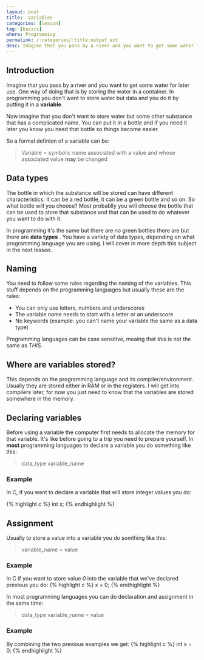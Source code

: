 ```yaml
---
layout: post
title:  Variables
categories: [lesson]
tag: [basics]
where: Programming
permalink: /:categories/:title:output_ext
desc: Imagine that you pass by a river and you want to get some water for later use. One way of doing that is by storing the water in a container. In programming you don't want to store water but data and you do it by putting it in a variable.
---
```


## Introduction

Imagine that you pass by a river and you want to get some water for later use. One way of doing that is by storing the water in a container. In programming you don't want to store water but data and you do it by putting it in a **variable**.

Now imagine that you don't want to store water but some other substance that has a complicated name. You can put it in a bottle and if you need it later you know you need that bottle so things become easier.

So a formal definion of a variable can be:

> Variable = symbolic name associated with a value and whose associated value **may** be changed

## Data types

The bottle in which the substance will be stored can have different characteristics. It can be a red bottle, it can be a green bottle and so on. So what bottle will you choose? Most probablly you will choose the bottle that can be used to store that substance and that can be used to do whatever you want to do with it.

In programming it's the same but there are no green bottles there are but there are **data types** . You have a variety of data types, depending on what programming language you are using. I will cover in more depth this subject in the next lesson.

## Naming

You need to follow some rules regarding the naming of the variables. This stuff depends on the programming languages but usually these are the rules:

* You can only use letters, numbers and underscores
* The variable name needs to start with a letter or an underscore
* No keywords (example: you can't name your variable the same as a data type)

Programming languages can be case sensitive, meaing that *this* is not the same as *THIS*.

## Where are variables stored?

This depends on the programming language and its compiler/environment. Usually they are stored either in RAM or in the registers.
I will get into compilers later, for now you just need to know that the variables are stored somewhere in the memory. 

## Declaring variables

Before using a variable the computer first needs to allocate the memory for that variable. It's like before going to a trip you need to prepare yourself. 
In **most** programming languages to declare a variable you do something like this:

> data_type variable_name

### Example

In C, if you want to declare a variable that will store integer values  you do:

{% highlight c %}
int x;
{% endhighlight %}

## Assignment

Usually to store a value into a variable you do somthing like this:

>variable_name = value

### Example

In C if you want to store value *0* into the variable that we've declared previous you do:
{% highlight c %}
x = 0;
{% endhighlight %}

In most programming languages you can do declaration and assignment in the same time:

> data_type variable_name = value

### Example

By combining the two previous examples we get:
{% highlight c %}
int x = 0;
{% endhighlight %}
